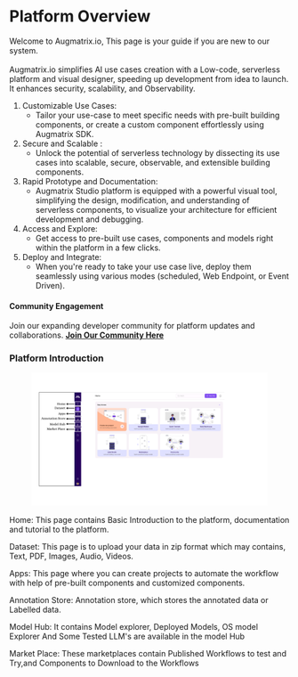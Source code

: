 # Platform Overview

Welcome to Augmatrix.io, This page is your guide if you are new to our system.\
\
Augmatrix.io simplifies AI use cases creation with a Low-code, serverless platform and visual designer, speeding up development from idea to launch. It enhances security, scalability, and Observability.&#x20;

1. Customizable Use Cases:
   * Tailor your use-case to meet specific needs with pre-built building components, or create a custom component effortlessly using Augmatrix SDK.
2. Secure and Scalable :
   * Unlock the potential of serverless technology by dissecting its use cases into scalable, secure, observable, and extensible building components.&#x20;
3. Rapid Prototype and Documentation:
   * Augmatrix Studio platform is equipped with a powerful visual tool, simplifying the design, modification, and understanding of serverless components, to visualize your architecture for efficient development and debugging.
4. Access and Explore:
   * Get access to pre-built use cases, components and models right within the platform in a few clicks.
5. Deploy and Integrate:
   * When you're ready to take your use case live, deploy them seamlessly using various modes (scheduled, Web Endpoint, or Event Driven).

#### Community Engagement

Join our expanding developer community for platform updates and collaborations. [**Join Our Community Here**](https://discord.gg/2puwZsB9)[ ](https://discord.gg/zF6PRy5Ayg)

### **Platform Introduction**

<figure><img src=".gitbook/assets/HOME.png" alt=""><figcaption></figcaption></figure>

Home: This page contains Basic Introduction to the platform, documentation and tutorial to the platform.&#x20;

Dataset: This page is to upload your data in zip format which may contains, Text, PDF, Images, Audio, Videos.&#x20;

Apps: This page where you can create projects to automate the workflow with help of pre-built components and customized components.&#x20;

Annotation Store: Annotation store, which stores the annotated data or Labelled data.

Model Hub: It contains Model explorer, Deployed Models, OS model Explorer And Some Tested LLM's are available in the model Hub&#x20;

Market Place:  These marketplaces contain Published Workflows to test and Try,and Components to Download to the Workflows&#x20;
